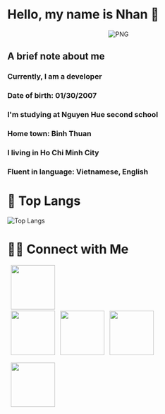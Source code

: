 <h1> Hello, my name is Nhan 🍁</h1> 

<p align="center">
    <img align="center" alt="PNG" src="https://cdn-longterm.mee6.xyz/plugins/welcome/images/806395087177121792/52f7f4f1ba6c2543a193f00d650b0c5c855b1715bd1fcafdb460636ab57b2518.gif" />
</p> 
<h2>A brief note about me </h2>
<h3>Currently, I am a developer</h3>
<h3>Date of birth: 01/30/2007</h3>
<h3>I'm studying at Nguyen Hue second school</h3>
<h3>Home town: Binh Thuan</h3>
<h3>I living in Ho Chi Minh City</h3>
<h3>Fluent in language: Vietnamese, English</h3>

# 📖 Top Langs

![Top Langs](https://github-readme-stats.vercel.app/api/top-langs/?username=J-JRT&text_color=daf7dc&bg_color=151515)
# 🤝🏻 Connect with Me
<p align="center">
  
&nbsp; <a href="https://www.instagram.com/_tnhannn" target="_blank" rel="noopener noreferrer"><img src="https://img.icons8.com/plasticine/100/000000/instagram-new.png" width="100" /></a>    
&nbsp; <a href="https://github.com/tnhann" target="_blank" rel="noopener noreferrer"><img src="https://img.icons8.com/plasticine/100/000000/github.png" width="100" /></a>
&nbsp; <a href="https://www.facebook.com/PQP.SG" target="_blank" rel="noopener noreferrer"><img src="https://img.icons8.com/plasticine/100/000000/facebook.png"  width="100" /></a>
&nbsp; <a href="mailto:contact@thiennhan.comm" target="_blank" rel="noopener noreferrer"><img src="https://img.icons8.com/plasticine/100/000000/gmail.png"  width="100" /></a>
</p>
&nbsp; <a href="https://discord.gg/a8fR4dEz4P" target="_blank" rel="noopener noreferrer"><img src="https://img.icons8.com/plasticine/100/000000/discord.png"  width="100" /></a>
</p>


